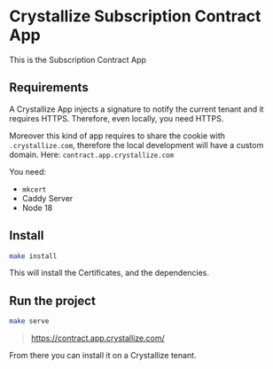 # Crystallize Subscription Contract App

This is the Subscription Contract App

## Requirements

A Crystallize App injects a signature to notify the current tenant and it requires HTTPS.
Therefore, even locally, you need HTTPS.

Moreover this kind of app requires to share the cookie with `.crystallize.com`, therefore the local development will have a custom domain.
Here: `contract.app.crystallize.com`

You need:

-   `mkcert`
-   Caddy Server
-   Node 18

## Install

```bash
make install
```

This will install the Certificates, and the dependencies.

## Run the project

```bash
make serve
```

> https://contract.app.crystallize.com/

From there you can install it on a Crystallize tenant.
